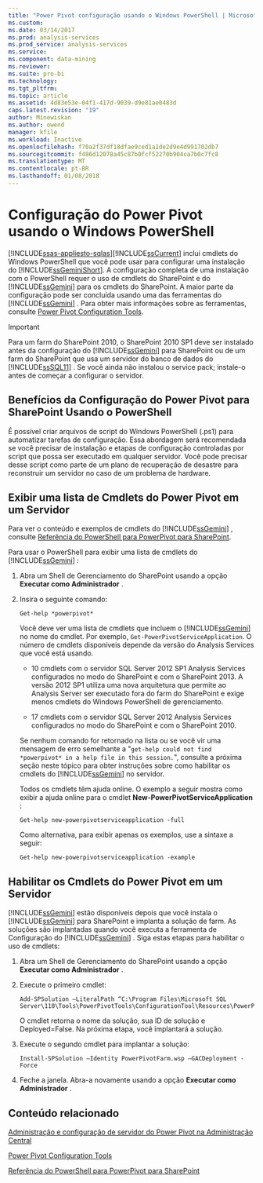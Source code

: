 ```yaml
---
title: "Power Pivot configuração usando o Windows PowerShell | Microsoft Docs"
ms.custom: 
ms.date: 03/14/2017
ms.prod: analysis-services
ms.prod_service: analysis-services
ms.service: 
ms.component: data-mining
ms.reviewer: 
ms.suite: pro-bi
ms.technology: 
ms.tgt_pltfrm: 
ms.topic: article
ms.assetid: 4d83e53e-04f1-417d-9039-d9e81ae0483d
caps.latest.revision: "19"
author: Minewiskan
ms.author: owend
manager: kfile
ms.workload: Inactive
ms.openlocfilehash: f70a2f37df18dfae9ced1a1de2d9e4d991702db7
ms.sourcegitcommit: f486d12078a45c87b0fcf52270b904ca7b0c7fc8
ms.translationtype: MT
ms.contentlocale: pt-BR
ms.lasthandoff: 01/08/2018
---
```

# <a name="power-pivot-configuration-using-windows-powershell"></a>Configuração do Power Pivot usando o Windows PowerShell
[!INCLUDE[ssas-appliesto-sqlas](../../includes/ssas-appliesto-sqlas.md)][!INCLUDE[ssCurrent](../../includes/sscurrent-md.md)] inclui cmdlets do Windows PowerShell que você pode usar para configurar uma instalação do [!INCLUDE[ssGeminiShort](../../includes/ssgeminishort-md.md)]. A configuração completa de uma instalação com o PowerShell requer o uso de cmdlets do SharePoint e do [!INCLUDE[ssGemini](../../includes/ssgemini-md.md)] para os cmdlets do SharePoint. A maior parte da configuração pode ser concluída usando uma das ferramentas do [!INCLUDE[ssGemini](../../includes/ssgemini-md.md)] . Para obter mais informações sobre as ferramentas, consulte [Power Pivot Configuration Tools](../../analysis-services/power-pivot-sharepoint/power-pivot-configuration-tools.md).  
  
> [!IMPORTANT]  
>  Para um farm do SharePoint 2010, o SharePoint 2010 SP1 deve ser instalado antes da configuração do [!INCLUDE[ssGemini](../../includes/ssgemini-md.md)] para SharePoint ou de um farm do SharePoint que usa um servidor do banco de dados do [!INCLUDE[ssSQL11](../../includes/sssql11-md.md)] . Se você ainda não instalou o service pack; instale-o antes de começar a configurar o servidor.  
  
## <a name="benefits-of-configuring-power-pivot-for-sharepoint-using-powershell"></a>Benefícios da Configuração do Power Pivot para SharePoint Usando o PowerShell  
 É possível criar arquivos de script do Windows PowerShell (.ps1) para automatizar tarefas de configuração. Essa abordagem será recomendada se você precisar de instalação e etapas de configuração controladas por script que possa ser executado em qualquer servidor. Você pode precisar desse script como parte de um plano de recuperação de desastre para reconstruir um servidor no caso de um problema de hardware.  
  
## <a name="view-a-list-of-the-power-pivot-cmdlets-on-a-server"></a>Exibir uma lista de Cmdlets do Power Pivot em um Servidor  
 Para ver o conteúdo e exemplos de cmdlets do [!INCLUDE[ssGemini](../../includes/ssgemini-md.md)] , consulte [Referência do PowerShell para PowerPivot para SharePoint](../../analysis-services/powershell/powershell-reference-for-power-pivot-for-sharepoint.md).  
  
 Para usar o PowerShell para exibir uma lista de cmdlets do [!INCLUDE[ssGemini](../../includes/ssgemini-md.md)] :  
  
1.  Abra um Shell de Gerenciamento do SharePoint usando a opção **Executar como Administrador** .  
  
2.  Insira o seguinte comando:  
  
    ```  
    Get-help *powerpivot*  
    ```  
  
     Você deve ver uma lista de cmdlets que incluem o [!INCLUDE[ssGemini](../../includes/ssgemini-md.md)] no nome do cmdlet. Por exemplo, `Get-PowerPivotServiceApplication`. O número de cmdlets disponíveis depende da versão do Analysis Services que você está usando.  
  
    -   10 cmdlets com o servidor SQL Server 2012 SP1 Analysis Services configurados no modo do SharePoint e com o SharePoint 2013. A versão 2012 SP1 utiliza uma nova arquitetura que permite ao Analysis Server ser executado fora do farm do SharePoint e exige menos cmdlets do Windows PowerShell de gerenciamento.  
  
    -   17 cmdlets com o servidor SQL Server 2012 Analysis Services configurados no modo do SharePoint e com o SharePoint 2010.  
  
     Se nenhum comando for retornado na lista ou se você vir uma mensagem de erro semelhante a "`get-help could not find *powerpivot* in a help file in this session.`", consulte a próxima seção neste tópico para obter instruções sobre como habilitar os cmdlets do [!INCLUDE[ssGemini](../../includes/ssgemini-md.md)] no servidor.  
  
     Todos os cmdlets têm ajuda online. O exemplo a seguir mostra como exibir a ajuda online para o cmdlet **New-PowerPivotServiceApplication** :  
  
    ```  
    Get-help new-powerpivotserviceapplication -full  
    ```  
  
     Como alternativa, para exibir apenas os exemplos, use a sintaxe a seguir:  
  
    ```  
    Get-help new-powerpivotserviceapplication -example  
    ```  
  
## <a name="enable-power-pivot-cmdlets-on-a-server"></a>Habilitar os Cmdlets do Power Pivot em um Servidor  
 [!INCLUDE[ssGemini](../../includes/ssgemini-md.md)] estão disponíveis depois que você instala o [!INCLUDE[ssGemini](../../includes/ssgemini-md.md)] para SharePoint e implanta a solução de farm. As soluções são implantadas quando você executa a ferramenta de Configuração do [!INCLUDE[ssGemini](../../includes/ssgemini-md.md)] . Siga estas etapas para habilitar o uso de cmdlets:  
  
1.  Abra um Shell de Gerenciamento do SharePoint usando a opção **Executar como Administrador** .  
  
2.  Execute o primeiro cmdlet:  
  
    ```  
    Add-SPSolution –LiteralPath “C:\Program Files\Microsoft SQL Server\110\Tools\PowerPivotTools\ConfigurationTool\Resources\PowerPivotFarm.wsp”  
    ```  
  
     O cmdlet retorna o nome da solução, sua ID de solução e Deployed=False. Na próxima etapa, você implantará a solução.  
  
3.  Execute o segundo cmdlet para implantar a solução:  
  
    ```  
    Install-SPSolution –Identity PowerPivotFarm.wsp –GACDeployment -Force  
    ```  
  
4.  Feche a janela. Abra-a novamente usando a opção **Executar como Administrador** .  
  
## <a name="related-content"></a>Conteúdo relacionado  
 [Administração e configuração de servidor do Power Pivot na Administração Central](../../analysis-services/power-pivot-sharepoint/power-pivot-server-administration-and-configuration-in-central-administration.md)  
  
 [Power Pivot Configuration Tools](../../analysis-services/power-pivot-sharepoint/power-pivot-configuration-tools.md)  
  
 [Referência do PowerShell para PowerPivot para SharePoint](../../analysis-services/powershell/powershell-reference-for-power-pivot-for-sharepoint.md)  
  
  
